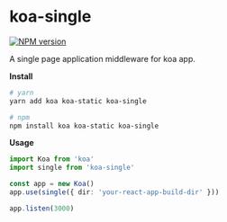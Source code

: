 # koa-single

[![NPM version][npm-image]][npm-url]

[npm-image]: https://img.shields.io/npm/v/koa-single
[npm-url]: https://www.npmjs.com/package/koa-single

A single page application middleware for koa app.

**Install**

```sh
# yarn
yarn add koa koa-static koa-single

# npm
npm install koa koa-static koa-single
```

**Usage**

```typescript
import Koa from 'koa'
import single from 'koa-single'

const app = new Koa()
app.use(single({ dir: 'your-react-app-build-dir' }))

app.listen(3000)
```
